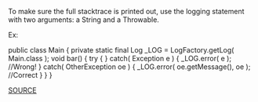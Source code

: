 To make sure the full stacktrace is printed out, use the logging statement with two arguments: a String and a Throwable.

Ex:

public class Main {
   private static final Log _LOG = LogFactory.getLog( Main.class );
   void bar() {
     try {
     } catch( Exception e ) {
      _LOG.error( e ); //Wrong!
     } catch( OtherException oe ) {
      _LOG.error( oe.getMessage(), oe ); //Correct
     }
   }
}

[SOURCE](https://pmd.github.io/pmd-5.3.3/pmd-java/rules/java/logging-jakarta-commons.html#UseCorrectExceptionLogging)
